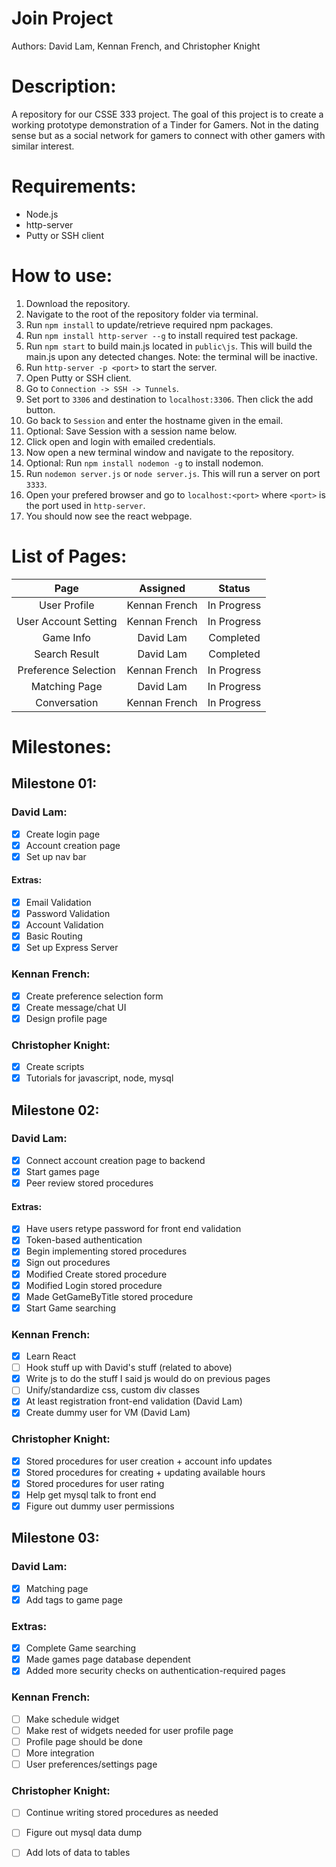 # Join Project

Authors: David Lam, Kennan French, and Christopher Knight

# Description:
A repository for our CSSE 333 project. The goal of this project is to create a working prototype demonstration of a Tinder for Gamers. Not in the dating sense but as a social network for gamers to connect with other gamers with similar interest.

# Requirements:
  - Node.js
  - http-server
  - Putty or SSH client

# How to use:
1. Download the repository.
2. Navigate to the root of the repository folder via terminal.
3. Run `npm install` to update/retrieve required npm packages.
4. Run `npm install http-server --g` to install required test package.
5. Run `npm start` to build main.js located in `public\js`. This will build the main.js upon any detected changes. Note: the terminal will be inactive.
6. Run `http-server -p <port>` to start the server.
7. Open Putty or SSH client.
8. Go to `Connection -> SSH -> Tunnels`.
9. Set port to `3306` and destination to `localhost:3306`. Then click the add button.
10. Go back to `Session` and enter the hostname given in the email.
11. Optional: Save Session with a session name below.
12. Click open and login with emailed credentials.
13. Now open a new terminal window and navigate to the repository.
14. Optional: Run `npm install nodemon -g` to install nodemon.
15. Run `nodemon server.js` or `node server.js`. This will run a server on port `3333`.
16. Open your prefered browser and go to `localhost:<port>` where `<port>` is the port used in `http-server`.
17. You should now see the react webpage.

# List of Pages:
|         Page          |    Assigned   |    Status    |
|:---------------------:|:-------------:|:------------:|
| User Profile          | Kennan French | In Progress  |
| User Account Setting  | Kennan French | In Progress  |
| Game Info             | David Lam     | Completed    |
| Search Result         | David Lam     | Completed    |
| Preference Selection  | Kennan French | In Progress  |
| Matching Page         | David Lam     | In Progress  |
| Conversation          | Kennan French | In Progress  |

# Milestones:
## Milestone 01:
### David Lam:
- [x] Create login page
- [x] Account creation page
- [x] Set up nav bar

#### Extras:
- [x] Email Validation
- [x] Password Validation
- [x] Account Validation
- [x] Basic Routing
- [x] Set up Express Server

### Kennan French:
- [x] Create preference selection form
- [x] Create message/chat UI
- [x] Design profile page

### Christopher Knight:
- [x] Create scripts
- [x] Tutorials for javascript, node, mysql

## Milestone 02:
### David Lam:
  - [x] Connect account creation page to backend
  - [x] Start games page
  - [x] Peer review stored procedures

#### Extras:
  - [x] Have users retype password for front end validation
  - [x] Token-based authentication
  - [x] Begin implementing stored procedures
  - [x] Sign out procedures
  - [x] Modified Create stored procedure
  - [x] Modified Login stored procedure
  - [x] Made GetGameByTitle stored procedure
  - [x] Start Game searching

### Kennan French:
  - [x] Learn React
  - [ ] Hook stuff up with David's stuff (related to above)
  - [x] Write js to do the stuff I said js would do on previous pages
  - [ ] Unify/standardize css, custom div classes
  - [x] At least registration front-end validation (David Lam)
  - [x] Create dummy user for VM (David Lam)

### Christopher Knight:
  - [x] Stored procedures for user creation + account info updates
  - [x] Stored procedures for creating + updating available hours
  - [x] Stored procedures for user rating
  - [x] Help get mysql talk to front end
  - [x] Figure out dummy user permissions

## Milestone 03:
### David Lam:
  - [x] Matching page
  - [x] Add tags to game page

### Extras:
  - [x] Complete Game searching
  - [x] Made games page database dependent
  - [x] Added more security checks on authentication-required pages

### Kennan French:
  - [ ] Make schedule widget
  - [ ] Make rest of widgets needed for user profile page
  - [ ] Profile page should be done
  - [ ] More integration
  - [ ] User preferences/settings page

### Christopher Knight:
  - [ ] Continue writing stored procedures as needed
  - [ ] Figure out mysql data dump
  - [ ] Add lots of data to tables

